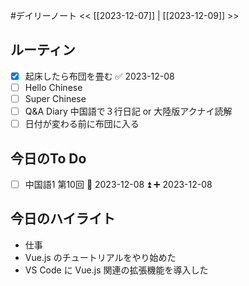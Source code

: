 #デイリーノート
<< [[2023-12-07]] | [[2023-12-09]] >>
## ルーティン
- [x] 起床したら布団を畳む ✅ 2023-12-08
- [ ] Hello Chinese
- [ ] Super Chinese
- [ ] Q&A Diary 中国語で３行日記 or 大陸版アクナイ読解
- [ ] 日付が変わる前に布団に入る
## 今日のTo Do
- [ ] 中国語1 第10回 📅 2023-12-08 ⏫ ➕ 2023-12-08 
## 今日のハイライト
- 仕事
- Vue.js のチュートリアルをやり始めた
- VS Code に Vue.js 関連の拡張機能を導入した
